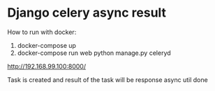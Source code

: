 # Django celery async result

How to run with docker:
1. docker-compose up
2. docker-compose run web python manage.py celeryd

http://192.168.99.100:8000/


Task is created and result of the task will be response async util done



